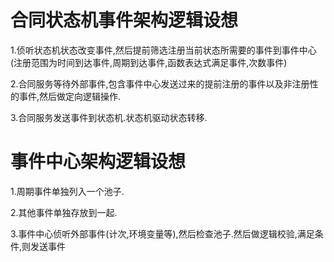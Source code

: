 
# 合同状态机事件架构逻辑设想

1.侦听状态机状态改变事件,然后提前筛选注册当前状态所需要的事件到事件中心(注册范围为时间到达事件,周期到达事件,函数表达式满足事件,次数事件)

2.合同服务等待外部事件,包含事件中心发送过来的提前注册的事件以及非注册性的事件,然后做定向逻辑操作.

3.合同服务发送事件到状态机.状态机驱动状态转移.


# 事件中心架构逻辑设想

1.周期事件单独列入一个池子.

2.其他事件单独存放到一起.

3.事件中心侦听外部事件(计次,环境变量等),然后检查池子.然后做逻辑校验,满足条件,则发送事件
